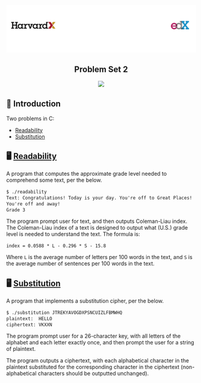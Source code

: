 <img alt="Header" src=../assets/header.png />

<h2 align="center">
  Problem Set 2
</h2>

<p align="center">
  <img src="https://img.shields.io/badge/c%20-%2300599C.svg?&style=for-the-badge&logo=c&logoColor=white"/>
</p>

## :rocket: Introduction

Two problems in C:

- [Readability](#desktop_computer-readability)
- [Substitution](#desktop_computer-substitution)

## :desktop_computer: [Readability](https://cs50.harvard.edu/x/2020/psets/2/readability/)

A program that computes the approximate grade level needed to comprehend some text, per the below.

```
$ ./readability
Text: Congratulations! Today is your day. You're off to Great Places! You're off and away!
Grade 3
```
The program prompt user for text, and then outputs Coleman-Liau index. The Coleman-Liau index of a text is designed to output what (U.S.) grade level is needed to understand the text. The formula is:

```
index = 0.0588 * L - 0.296 * S - 15.8
```
Where `L` is the average number of letters per 100 words in the text, and `S` is the average number of sentences per 100 words in the text.

## :desktop_computer: [Substitution](https://cs50.harvard.edu/x/2020/psets/2/substitution/)

A program that implements a substitution cipher, per the below.

```
$ ./substitution JTREKYAVOGDXPSNCUIZLFBMWHQ
plaintext:  HELLO
ciphertext: VKXXN
```

The program prompt user for a 26-character key, with all letters of the alphabet and each letter exactly once, and then prompt the user for a string of plaintext.

The program outputs a ciphertext, with each alphabetical character in the plaintext substituted for the corresponding character in the ciphertext (non-alphabetical characters should be outputted unchanged).
